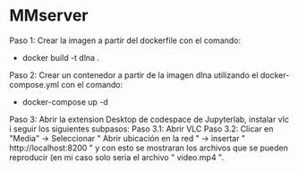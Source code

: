 # MMserver

Paso 1: Crear la imagen a partir del dockerfile con el comando:
  - docker build -t dlna .
  
Paso 2: Crear un contenedor a partir de la imagen dlna utilizando el docker-compose.yml con el comando:
  - docker-compose up -d

Paso 3: Abrir la extension Desktop de codespace de Jupyterlab, instalar vlc i seguir los siguientes subpasos:
    Paso 3.1: Abrir VLC
    Paso 3.2: Clicar en "Media" -> Seleccionar " Abrir ubicación en la red " -> insertar " http://localhost:8200 " y con esto se mostraran los archivos que se pueden
              reproducir (en mi caso solo seria el archivo " video.mp4 ".
    
